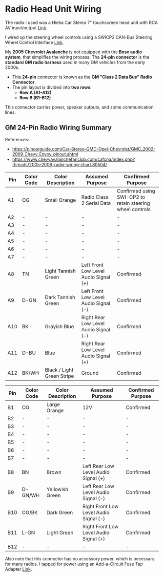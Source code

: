 # Radio Head Unit Wiring

The radio I used was a Hieha Car Stereo 7" touchscreen head unit with RCA AV input/output [Link](https://www.amazon.com/dp/B08QMZ4TGF?ref=ppx_yo2ov_dt_b_fed_asin_title).

I wired up the steering wheel controls using a SWICP2 CAN-Bus Steering Wheel Control Interface [Link](https://www.amazon.com/dp/B01KX8QWAU?ref=ppx_yo2ov_dt_b_fed_asin_title).

My **2005 Chevrolet Avalanche** is not equipped with the **Bose audio system**, that simplifies the wiring process. The **24-pin connector** is the **standard GM radio harness** used in many GM vehicles from the early 2000s.

- This **24-pin** connector is known as the **GM "Class 2 Data Bus" Radio Connector**.
- The pin layout is divided into **two rows**:
  - **Row A (A1–A12)**
  - **Row B (B1–B12)**

This connector carries power, speaker outputs, and some communication lines.

## GM 24-Pin Radio Wiring Summary

References:
* https://pinoutguide.com/Car-Stereo-GMC-Opel-Chevrolet/GMC_2002-2009_Chevy_Envoy_pinout.shtml
* https://www.chevyavalanchefanclub.com/cafcna/index.php?threads/2005-2006-radio-wiring-chart.80504/

| **Pin** | **Color Code** | **Color Description** | **Assumed Purpose** | **Confirmed Purpose** |
|--|--|--|--|--|
| A1 | OG | Small Orange | Radio Class 2 Serial Data | Confirmed using SWI-CP2 to retain steering wheel controls |
| A2 | - | - | - | - |
| A3 | - | - | - | - |
| A4 | - | - | - | - |
| A5 | - | - | - | - |
| A6 | - | - | - | - |
| A7 | - | - | - | - |
| A8 | TN | Light Tannish Green | Left Front Low Level Audio Signal (+) | Confirmed |
| A9 | D-GN | Dark Tannish Green | Left Front Low Level Audio Signal (-) | Confirmed |
| A10 | BK | Grayish Blue | Right Rear Low Level Audio Signal (-) | Confirmed |
| A11 | D-BU | Blue | Right Rear Low Level Audio Signal (+) | Confirmed |
| A12 | BK/WH | Black / Light Green Stripe | Ground | Confirmed |

| **Pin** | **Color Code** | **Color Description** | **Assumed Purpose** | **Confirmed Purpose** |
|--|--|--|--|--|
| B1 | OG | Large Orange | 12V | Confirmed |
| B2 | - | - | - | - |
| B3 | - | - | - | - |
| B4 | - | - | - | - |
| B5 | - | - | - | - |
| B6 | - | - | - | - |
| B7 | - | - | - | - |
| B8 | BN | Brown | Left Rear Low Level Audio Signal (+) | Confirmed |
| B9 | D-GN/WH | Yellowish Green | Left Rear Low Level Audio Signal (-) | Confirmed |
| B10 | OG/BK | Dark Green | Right Front Low Level Audio Signal (-) | Confirmed |
| B11 | L-GN | Light Green | Right Front Low Level Audio Signal (+) | Confirmed |
| B12 | - | - | - | - |

Also note that this connector has no accessory power, which is necessary for many radios. I tapped for power using an Add-a-Circuit Fuse Tap Adapter [Link](https://www.amazon.com/dp/B0812DGR5Q?ref_=ppx_hzsearch_conn_dt_b_fed_asin_title_4&th=1).

